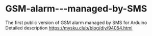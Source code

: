 # GSM-alarm---managed-by-SMS
The first public version of GSM alarm managed by SMS for Arduino<br>
Detailed description https://mysku.club/blog/diy/94054.html

